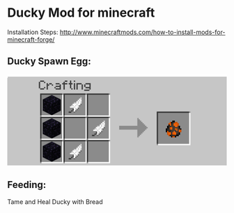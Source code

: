 # Ducky Mod for minecraft

Installation Steps: http://www.minecraftmods.com/how-to-install-mods-for-minecraft-forge/

## Ducky Spawn Egg:
![Ducky Egg Recipe](https://github.com/blackducksoftware/ducky-mod/blob/master/DuckyEggRecipe.png)

## Feeding: 
Tame and Heal Ducky with Bread
